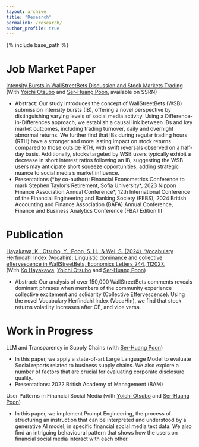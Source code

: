 ```yaml
---
layout: archive
title: "Research"
permalink: /research/
author_profile: true
---
```


{% include base_path %}

Job Market Paper
======
[Intensity Bursts in WallStreetBets Discussion
and Stock Markets Trading](https://papers.ssrn.com/sol3/papers.cfm?abstract_id=5030887) 
(With [Yoichi Otsubo](https://scholar.google.com/citations?user=ravVQhcAAAAJ) 
and [Ser-Huang Poon](https://scholar.google.co.uk/citations?user=cSrJhbIAAAAJ), available on SSRN)
* Abstract: Our study introduces the concept of WallStreetBets (WSB) submission 
  intensity bursts (IB), offering a novel perspective by distinguishing varying 
  levels of social media activity. Using a Difference-in-Differences approach, 
  we establish a causal link between IBs and key market outcomes, including trading 
  turnover, daily and overnight abnormal returns. We further find that IBs during 
  regular trading hours (RTH) have a stronger and more lasting impact on stock 
  returns compared to those outside RTH, with swift reversals observed on a 
  half-day basis. Additionally, stocks targeted by WSB users typically exhibit 
  a decrease in short interest ratios following an IB, suggesting the WSB users 
  may anticipate short squeeze opportunities, adding strategic nuance to social 
  media’s market influence.
* Presentations (\*by co-author): 
  Financial Econometrics Conference to mark Stephen Taylor’s Retirement, 
  Sofia University*, 
  2023 Nippon Finance Association Annual Conference*, 
  12th International Conference of the Financial Engineering and Banking Society (FEBS), 
  2024 British Accounting and Finance Association (BAFA) Annual Conference, 
  Finance and Business Analytics Conference (FBA) Edition III

Publication
======
[Hayakawa, K., Otsubo, Y., Poon, S. H., & Wei, S. (2024), ‘Vocabulary Herfindahl Index (Vocahin): Linguistic dominance and collective effervescence in WallStreetBets, Economics Letters 244, 112027.](https://www.sciencedirect.com/science/article/pii/S0165176524005111)  
(With [Ko Hayakawa](https://www.researchgate.net/profile/Ko_Hayakawa), 
[Yoichi Otsubo](https://scholar.google.com/citations?user=ravVQhcAAAAJ) 
and [Ser-Huang Poon](https://scholar.google.co.uk/citations?user=cSrJhbIAAAAJ))
* Abstract: Our analysis of over 150,000 WallStreetBets comments reveals dominant 
  phrases when members of the community experience collective excitement and 
  solidarity (Collective Effervescence). Using the novel Vocabulary Herfindahl 
  Index (VocaHIn), we find that stock returns volatility increases after CE, 
  and vice versa.


Work in Progress
======
LLM and Transparency in Supply Chains 
(with [Ser-Huang Poon](https://scholar.google.co.uk/citations?user=cSrJhbIAAAAJ))
* In this paper, we apply a state-of-art Large Language Model 
  to evaluate Social reports related to business supply chains. 
  We also explore a number of factors that are crucial for 
  evaluating corporate disclosure quality.
* Presentations: 2022 British Academy of Management (BAM)

User Patterns in Financial Social Media 
(with [Yoichi Otsubo](https://scholar.google.com/citations?user=ravVQhcAAAAJ) and [Ser-Huang Poon](https://scholar.google.co.uk/citations?user=cSrJhbIAAAAJ))
* In this paper, we implement Prompt Engineering, the process 
  of structuring an instruction that can be interpreted and 
  understood by a generative AI model, in specific financial 
  social media text data. We also find an intriguing 
  behavioural pattern that shows how the users on financial 
  social media interact with each other.
